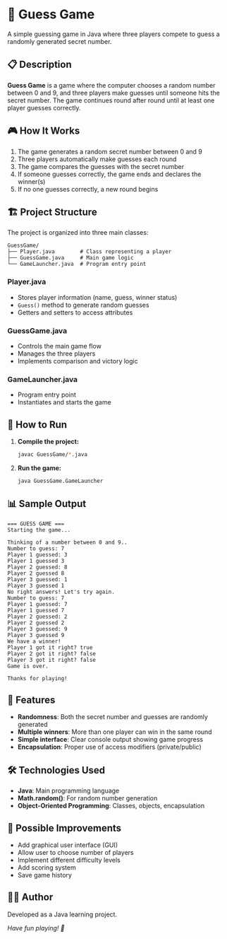 # 🎯 Guess Game

A simple guessing game in Java where three players compete to guess a randomly generated secret number.

## 📋 Description

**Guess Game** is a game where the computer chooses a random number between 0 and 9, and three players make guesses until someone hits the secret number. The game continues round after round until at least one player guesses correctly.

## 🎮 How It Works

1. The game generates a random secret number between 0 and 9
2. Three players automatically make guesses each round
3. The game compares the guesses with the secret number
4. If someone guesses correctly, the game ends and declares the winner(s)
5. If no one guesses correctly, a new round begins

## 🏗️ Project Structure

The project is organized into three main classes:

```
GuessGame/
├── Player.java        # Class representing a player
├── GuessGame.java     # Main game logic
└── GameLauncher.java  # Program entry point
```

### Player.java
- Stores player information (name, guess, winner status)
- `Guess()` method to generate random guesses
- Getters and setters to access attributes

### GuessGame.java
- Controls the main game flow
- Manages the three players
- Implements comparison and victory logic

### GameLauncher.java
- Program entry point
- Instantiates and starts the game

## 🚀 How to Run

1. **Compile the project:**
   ```bash
   javac GuessGame/*.java
   ```

2. **Run the game:**
   ```bash
   java GuessGame.GameLauncher
   ```

## 📊 Sample Output

```
=== GUESS GAME ===
Starting the game...

Thinking of a number between 0 and 9..
Number to guess: 7
Player 1 guessed: 3
Player 1 guessed 3
Player 2 guessed: 8
Player 2 guessed 8
Player 3 guessed: 1
Player 3 guessed 1
No right answers! Let's try again.
Number to guess: 7
Player 1 guessed: 7
Player 1 guessed 7
Player 2 guessed: 2
Player 2 guessed 2
Player 3 guessed: 9
Player 3 guessed 9
We have a winner!
Player 1 got it right? true
Player 2 got it right? false
Player 3 got it right? false
Game is over.

Thanks for playing!
```

## 🎲 Features

- **Randomness**: Both the secret number and guesses are randomly generated
- **Multiple winners**: More than one player can win in the same round
- **Simple interface**: Clear console output showing game progress
- **Encapsulation**: Proper use of access modifiers (private/public)

## 🛠️ Technologies Used

- **Java**: Main programming language
- **Math.random()**: For random number generation
- **Object-Oriented Programming**: Classes, objects, encapsulation

## 📝 Possible Improvements

- Add graphical user interface (GUI)
- Allow user to choose number of players
- Implement different difficulty levels
- Add scoring system
- Save game history

## 👨‍💻 Author

Developed as a Java learning project.

*Have fun playing! 🎉*